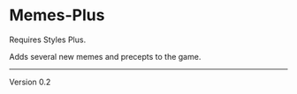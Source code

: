 # Memes-Plus

Requires Styles Plus.

Adds several new memes and precepts to the game.

---

Version 0.2
